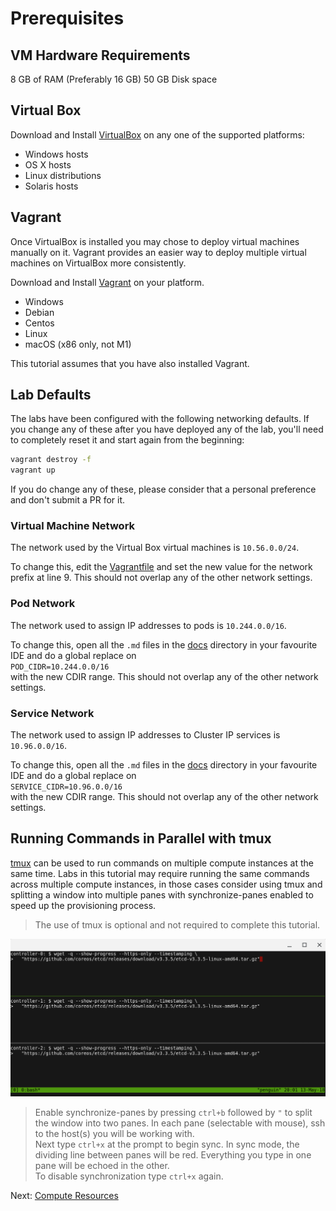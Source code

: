 # Prerequisites

## VM Hardware Requirements

8 GB of RAM (Preferably 16 GB)
50 GB Disk space

## Virtual Box

Download and Install [VirtualBox](https://www.virtualbox.org/wiki/Downloads) on any one of the supported platforms:

 - Windows hosts
 - OS X hosts
 - Linux distributions
 - Solaris hosts

## Vagrant

Once VirtualBox is installed you may chose to deploy virtual machines manually on it.
Vagrant provides an easier way to deploy multiple virtual machines on VirtualBox more consistently.

Download and Install [Vagrant](https://www.vagrantup.com/) on your platform.

- Windows
- Debian
- Centos
- Linux
- macOS (x86 only, not M1)

This tutorial assumes that you have also installed Vagrant.


## Lab Defaults

The labs have been configured with the following networking defaults. If you change any of these after you have deployed any of the lab, you'll need to completely reset it and start again from the beginning:

```bash
vagrant destroy -f
vagrant up
```

If you do change any of these, please consider that a personal preference and don't submit a PR for it.

### Virtual Machine Network

The network used by the Virtual Box virtual machines is `10.56.0.0/24`.

To change this, edit the [Vagrantfile](../vagrant/Vagrantfile) and set the new value for the network prefix at line 9. This should not overlap any of the other network settings.

### Pod Network

The network used to assign IP addresses to pods is `10.244.0.0/16`.

To change this, open all the `.md` files in the [docs](../docs/) directory in your favourite IDE and do a global replace on<br>
`POD_CIDR=10.244.0.0/16`<br>
with the new CDIR range.  This should not overlap any of the other network settings.

### Service Network

The network used to assign IP addresses to Cluster IP services is `10.96.0.0/16`.

To change this, open all the `.md` files in the [docs](../docs/) directory in your favourite IDE and do a global replace on<br>
`SERVICE_CIDR=10.96.0.0/16`<br>
with the new CDIR range.  This should not overlap any of the other network settings.


## Running Commands in Parallel with tmux

[tmux](https://github.com/tmux/tmux/wiki) can be used to run commands on multiple compute instances at the same time. Labs in this tutorial may require running the same commands across multiple compute instances, in those cases consider using tmux and splitting a window into multiple panes with synchronize-panes enabled to speed up the provisioning process.

> The use of tmux is optional and not required to complete this tutorial.

![tmux screenshot](images/tmux-screenshot.png)

> Enable synchronize-panes by pressing `ctrl+b` followed by `"` to split the window into two panes. In each pane (selectable with mouse), ssh to the host(s) you will be working with.<br>Next type `ctrl+x` at the prompt to begin sync. In sync mode, the dividing line between panes will be red. Everything you type in one pane will be echoed in the other.<br>To disable synchronization type `ctrl+x` again.

Next: [Compute Resources](02-compute-resources.md)